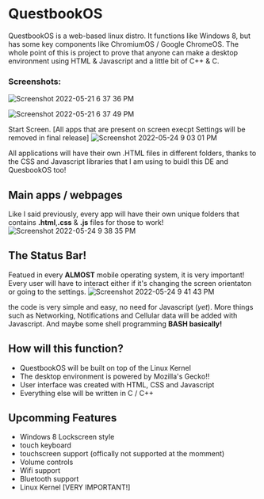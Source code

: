 # QuestbookOS
QuestbookOS is a web-based linux distro. It functions like Windows 8, but has some key components like ChromiumOS / Google ChromeOS.
The whole point of this is project to prove that anyone can make a desktop environment using HTML & Javascript and a little bit of C++ & C.

### Screenshots:

![Screenshot 2022-05-21 6 37 36 PM](https://user-images.githubusercontent.com/61961329/169674051-b4747b17-d11c-45a4-9c85-9582a5199b9c.png)

![Screenshot 2022-05-21 6 37 49 PM](https://user-images.githubusercontent.com/61961329/169674050-601086d1-2225-4c00-86d0-cd2ba33c0360.png)

Start Screen. [All apps that are present on screen execpt Settings will be removed in final release]
![Screenshot 2022-05-24 9 03 01 PM](https://user-images.githubusercontent.com/61961329/170171002-3b903357-bf7c-4d5e-8dc2-c39fcbf7dd47.png)


All applications will have their own .HTML files in different folders, thanks to the CSS and Javascript libraries that I am using to buidl this DE and QuesbookOS too!

## Main apps / webpages
Like I said previously, every app will have their own unique folders that contains **.html**,**.css** & **.js** files for those to work!
![Screenshot 2022-05-24 9 38 35 PM](https://user-images.githubusercontent.com/61961329/170174934-45a52632-b2e8-4f55-a8a6-41c42d23c82a.png)

## The Status Bar!
Featued in every **ALMOST** mobile operating system, it is very important! Every user will have to interact either if it's changing the screen orientaton or going to the settings.
![Screenshot 2022-05-24 9 41 43 PM](https://user-images.githubusercontent.com/61961329/170175131-82d0e689-7d8c-40a6-b5ea-1cc98be0d26e.png)

the code is very simple and easy, no need for Javascript (_yet_). More things such as Networking, Notifications and Cellular data will be added with Javascript. And maybe some shell programming **BASH basically!**

## How will this function?
* QuestbookOS will be built on top of the Linux Kernel
* The desktop environment is powered by Mozilla's Gecko!!
* User interface was created with HTML, CSS and Javascript
* Everything else will be written in C / C++

## Upcomming Features
* Windows 8 Lockscreen style
* touch keyboard
* touchscreen support (offically not supported at the momment)
* Volume controls
* Wifi support
* Bluetooth support
* Linux Kernel [VERY IMPORTANT!]
